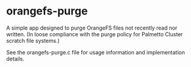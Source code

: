 # orangefs-purge
A simple app designed to purge OrangeFS files not recently read nor written. (In loose compliance with the purge policy for Palmetto Cluster scratch file systems.)

See the orangefs-purge.c file for usage information and implementation details.
